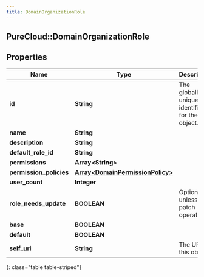 ```yaml
---
title: DomainOrganizationRole
---
```

## PureCloud::DomainOrganizationRole

## Properties

|Name | Type | Description | Notes|
|------------ | ------------- | ------------- | -------------|
| **id** | **String** | The globally unique identifier for the object. | [optional] |
| **name** | **String** |  | [optional] |
| **description** | **String** |  | [optional] |
| **default_role_id** | **String** |  | [optional] |
| **permissions** | **Array&lt;String&gt;** |  | [optional] |
| **permission_policies** | [**Array&lt;DomainPermissionPolicy&gt;**](DomainPermissionPolicy.html) |  | [optional] |
| **user_count** | **Integer** |  | [optional] |
| **role_needs_update** | **BOOLEAN** | Optional unless patch operation. | [optional] |
| **base** | **BOOLEAN** |  | [optional] |
| **default** | **BOOLEAN** |  | [optional] |
| **self_uri** | **String** | The URI for this object | [optional] |
{: class="table table-striped"}


